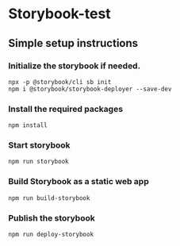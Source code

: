 # Storybook-test

## Simple setup instructions

### Initialize the storybook if needed.
```
npx -p @storybook/cli sb init
npm i @storybook/storybook-deployer --save-dev

```

### Install the required packages
```
npm install
```

### Start storybook
```
npm run storybook
```

### Build Storybook as a static web app
```
npm run build-storybook
```
### Publish the storybook
```
npm run deploy-storybook
```
